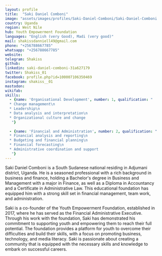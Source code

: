 ```yaml
---
layout: profile
title:  "Saki Daniel Comboni"
image: "assets/images/profiles/Saki-Daniel-Comboni/Saki-Daniel-Comboni.jpg"
country: Uganda
region: West Nile
hub: Youth Empowerment Foundation
languages: "English (very Good), Madi (very good)"
mail: shakissdanniell49@gmail.com
phone: "+256788667785"
whatsapp: "+256788667785"
website: 
telegram: Shakiss
github: 
linkedin: saki-daniel-comboni-31a627179
twitter: Shakiss_01
facebook: profile.php?id=100007106350469
instagram: shakiss__01
mastodon: 
wikifab:
skills:
  - {name: 'Organisational Development', number: 1, qualification: "
  * Change management\n
  * Leadership\n
  * Data analysis and interpretation\n
  * Organizational culture and change
   "}
   
  - {name: 'Financial and Administration', number: 2, qualification: "
  * Financial analysis and reporting\n
  * Budgeting and financial planning\n
  * Financial forecasting\n
  * Administrative coordination and support
   "}
---
```

Saki Daniel Comboni is a South Sudanese national residing in Adjumani district, Uganda. He is a seasoned professional with a rich background in business and finance, holding a Bachelor's degree in Business and Management with a major in Finance, as well as a Diploma in Accountancy and a Certificate in Administrative Law. This educational foundation has equipped him with a strong skill set in financial management, team work, and administration.

Saki is a co-founder of the Youth Empowerment Foundation, established in 2017, where he has served as the Financial Administrative Executive. Through his work with the foundation, Saki has demonstrated his commitment to supporting youth and empowering them to reach their full potential. The foundation provides a platform for youth to overcome their difficulties and build their skills, with a focus on promoting business, technology, and media literacy. Saki is passionate about creating a community that is equipped with the necessary skills and knowledge to embark on successful careers.
